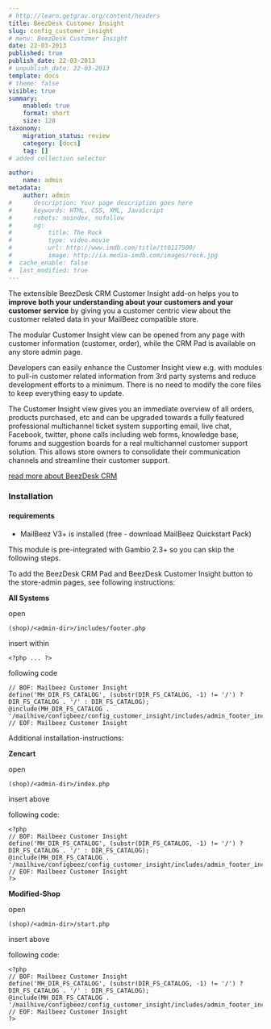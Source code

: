 ```yaml
---
# http://learn.getgrav.org/content/headers
title: BeezDesk Customer Insight
slug: config_customer_insight
# menu: BeezDesk Customer Insight
date: 22-03-2013
published: true
publish_date: 22-03-2013
# unpublish_date: 22-03-2013
template: docs
# theme: false
visible: true
summary:
    enabled: true
    format: short
    size: 128
taxonomy:
    migration_status: review
    category: [docs]
    tag: []
# added collection selector

author:
    name: admin
metadata:
    author: admin
#      description: Your page description goes here
#      keywords: HTML, CSS, XML, JavaScript
#      robots: noindex, nofollow
#      og:
#          title: The Rock
#          type: video.movie
#          url: http://www.imdb.com/title/tt0117500/
#          image: http://ia.media-imdb.com/images/rock.jpg
#  cache_enable: false
#  last_modified: true
---
```


The extensible BeezDesk CRM Customer Insight add-on helps you to **improve both your understanding about your customers and your customer service** by giving you a customer centric view about the customer related data in your MailBeez compatible store.



The modular Customer Insight view can be opened from any page with customer information (customer, order), while the CRM Pad is available on any store admin page.

Developers can easily enhance the Customer Insight view e.g. with modules to pull-in customer related information from 3rd party systems and reduce development efforts to a minimum. There is no need to modify the core files to keep everything easy to update.

The Customer Insight view gives you an immediate overview of all orders, products purchased, etc and can be upgraded towards a fully featured professional multichannel ticket system supporting email, live chat, Facebook, twitter, phone calls including web forms, knowledge base, forums and suggestion boards for a real multichannel customer support solution. This allows store owners to consolidate their communication channels and streamline their customer support.

[read more about BeezDesk CRM](http://www.beezdesk.com)

### Installation

#### requirements

- MailBeez V3+ is installed (free - download MailBeez Quickstart Pack)

This module is pre-integrated with Gambio 2.3+ so you can skip the following steps.

To add the BeezDesk CRM Pad and BeezDesk Customer Insight button to the store-admin pages, see following instructions:

**All Systems**

open

 
    (shop)/<admin-dir>/includes/footer.php


insert within

 
    <?php ... ?>


following code

 
    // BOF: Mailbeez Customer Insight
    define('MH_DIR_FS_CATALOG', (substr(DIR_FS_CATALOG, -1) != '/') ? DIR_FS_CATALOG . '/' : DIR_FS_CATALOG);
    @include(MH_DIR_FS_CATALOG . '/mailhive/configbeez/config_customer_insight/includes/admin_footer_include.php');
    // EOF: Mailbeez Customer Insight


Additional installation-instructions:

**Zencart**

open

 
    (shop)/<admin-dir>/index.php


insert above

 
    


following code:

 
    <?php
    // BOF: Mailbeez Customer Insight
    define('MH_DIR_FS_CATALOG', (substr(DIR_FS_CATALOG, -1) != '/') ? DIR_FS_CATALOG . '/' : DIR_FS_CATALOG);
    @include(MH_DIR_FS_CATALOG . '/mailhive/configbeez/config_customer_insight/includes/admin_footer_include.php');
    // EOF: Mailbeez Customer Insight
    ?>


**Modified-Shop**

open

 
    (shop)/<admin-dir>/start.php


insert above

 
    


following code:

 
    <?php
    // BOF: Mailbeez Customer Insight
    define('MH_DIR_FS_CATALOG', (substr(DIR_FS_CATALOG, -1) != '/') ? DIR_FS_CATALOG . '/' : DIR_FS_CATALOG);
    @include(MH_DIR_FS_CATALOG . '/mailhive/configbeez/config_customer_insight/includes/admin_footer_include.php');
    // EOF: Mailbeez Customer Insight
    ?>
